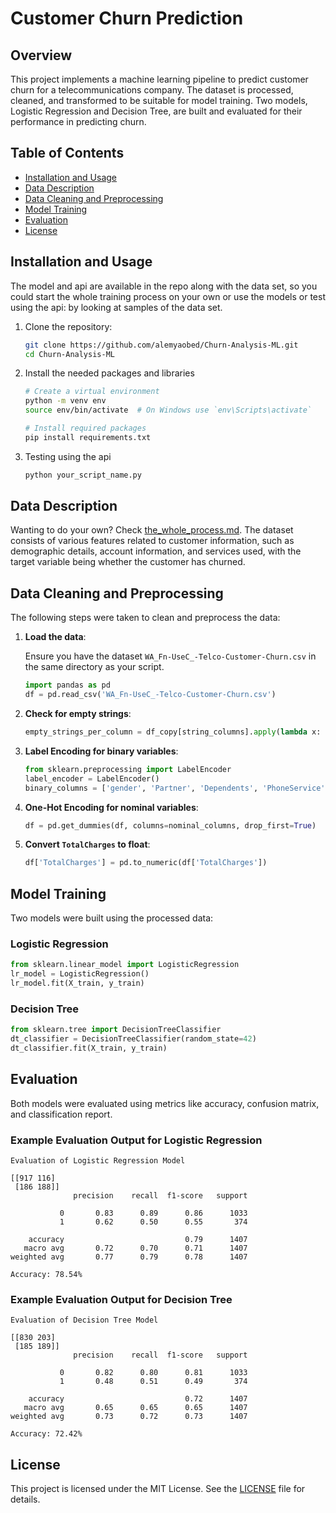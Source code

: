 # Customer Churn Prediction

## Overview

This project implements a machine learning pipeline to predict customer churn for a telecommunications company. The dataset is processed, cleaned, and transformed to be suitable for model training. Two models, Logistic Regression and Decision Tree, are built and evaluated for their performance in predicting churn.

## Table of Contents

- [Installation and Usage](#installation-and-usage)
- [Data Description](#data-description)
- [Data Cleaning and Preprocessing](#data-cleaning-and-preprocessing)
- [Model Training](#model-training)
- [Evaluation](#evaluation)
- [License](#license)

## Installation and Usage

The model and api are available in the repo along with the data set, so you could start the whole training process on your own or use the models or test using the api: by looking at samples of the data set.

1. Clone the repository:

   ```bash
   git clone https://github.com/alemyaobed/Churn-Analysis-ML.git
   cd Churn-Analysis-ML
   ```

2. Install the needed packages and libraries

    ```bash
    # Create a virtual environment
    python -m venv env
    source env/bin/activate  # On Windows use `env\Scripts\activate`

    # Install required packages
    pip install requirements.txt
    ```

3. Testing using the api

   ```bash
   python your_script_name.py
   ```

## Data Description

Wanting to do your own? Check [the_whole_process.md](the_whole_process.md).
The dataset consists of various features related to customer information, such as demographic details, account information, and services used, with the target variable being whether the customer has churned.

## Data Cleaning and Preprocessing

The following steps were taken to clean and preprocess the data:

1. **Load the data**:

    Ensure you have the dataset `WA_Fn-UseC_-Telco-Customer-Churn.csv` in the same directory as your script.

    ```python
    import pandas as pd
    df = pd.read_csv('WA_Fn-UseC_-Telco-Customer-Churn.csv')
    ```

2. **Check for empty strings**:

   ```python
   empty_strings_per_column = df_copy[string_columns].apply(lambda x: (x.str.strip() == "").sum())
   ```

3. **Label Encoding for binary variables**:

   ```python
   from sklearn.preprocessing import LabelEncoder
   label_encoder = LabelEncoder()
   binary_columns = ['gender', 'Partner', 'Dependents', 'PhoneService', 'PaperlessBilling', 'Churn']
   ```

4. **One-Hot Encoding for nominal variables**:

   ```python
   df = pd.get_dummies(df, columns=nominal_columns, drop_first=True)
   ```

5. **Convert `TotalCharges` to float**:

   ```python
   df['TotalCharges'] = pd.to_numeric(df['TotalCharges'])
   ```

## Model Training

Two models were built using the processed data:

### Logistic Regression

```python
from sklearn.linear_model import LogisticRegression
lr_model = LogisticRegression()
lr_model.fit(X_train, y_train)
```

### Decision Tree

```python
from sklearn.tree import DecisionTreeClassifier
dt_classifier = DecisionTreeClassifier(random_state=42)
dt_classifier.fit(X_train, y_train)
```

## Evaluation

Both models were evaluated using metrics like accuracy, confusion matrix, and classification report.

### Example Evaluation Output for Logistic Regression

```plaintext
Evaluation of Logistic Regression Model

[[917 116]
 [186 188]]
              precision    recall  f1-score   support

           0       0.83      0.89      0.86      1033
           1       0.62      0.50      0.55       374

    accuracy                           0.79      1407
   macro avg       0.72      0.70      0.71      1407
weighted avg       0.77      0.79      0.78      1407

Accuracy: 78.54%
```

### Example Evaluation Output for Decision Tree

```plaintext
Evaluation of Decision Tree Model

[[830 203]
 [185 189]]
              precision    recall  f1-score   support

           0       0.82      0.80      0.81      1033
           1       0.48      0.51      0.49       374

    accuracy                           0.72      1407
   macro avg       0.65      0.65      0.65      1407
weighted avg       0.73      0.72      0.73      1407

Accuracy: 72.42%
```

## License

This project is licensed under the MIT License. See the [LICENSE](LICENSE) file for details.
